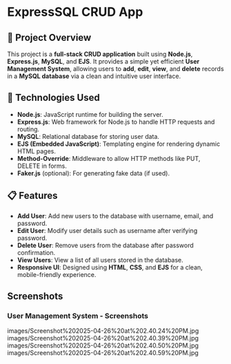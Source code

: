 # **ExpressSQL CRUD App**

## 🚀 **Project Overview**
This project is a **full-stack CRUD application** built using **Node.js**, **Express.js**, **MySQL**, and **EJS**. It provides a simple yet efficient **User Management System**, allowing users to **add**, **edit**, **view**, and **delete** records in a **MySQL database** via a clean and intuitive user interface.

## 🔧 **Technologies Used**
- **Node.js**: JavaScript runtime for building the server.
- **Express.js**: Web framework for Node.js to handle HTTP requests and routing.
- **MySQL**: Relational database for storing user data.
- **EJS (Embedded JavaScript)**: Templating engine for rendering dynamic HTML pages.
- **Method-Override**: Middleware to allow HTTP methods like PUT, DELETE in forms.
- **Faker.js** (optional): For generating fake data (if used).

## 📋 **Features**
- **Add User**: Add new users to the database with username, email, and password.
- **Edit User**: Modify user details such as username after verifying password.
- **Delete User**: Remove users from the database after password confirmation.
- **View Users**: View a list of all users stored in the database.
- **Responsive UI**: Designed using **HTML**, **CSS**, and **EJS** for a clean, mobile-friendly experience.
  

## Screenshots

### User Management System - Screenshots
images/Screenshot%202025-04-26%20at%202.40.24%20PM.jpg
images/Screenshot%202025-04-26%20at%202.40.39%20PM.jpg
images/Screenshot%202025-04-26%20at%202.40.50%20PM.jpg
images/Screenshot%202025-04-26%20at%202.40.59%20PM.jpg



